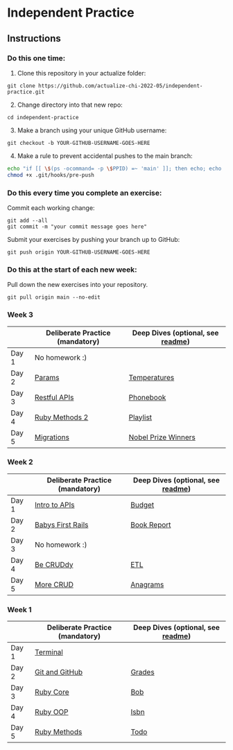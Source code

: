# Independent Practice

## Instructions

### Do this one time:

1. Clone this repository in your actualize folder:

```
git clone https://github.com/actualize-chi-2022-05/independent-practice.git
```

2. Change directory into that new repo:

```
cd independent-practice
```

3. Make a branch using your unique GitHub username:

```
git checkout -b YOUR-GITHUB-USERNAME-GOES-HERE
```

4. Make a rule to prevent accidental pushes to the main branch:

```bash
echo "if [[ \$(ps -ocommand= -p \$PPID) =~ 'main' ]]; then echo; echo 'Prevented push to main branch.'; echo 'Please push your personal branch instead.'; echo; exit 1; fi; exit 0" >> .git/hooks/pre-push
chmod +x .git/hooks/pre-push
```

### Do this every time you complete an exercise:

Commit each working change:

```
git add --all
git commit -m "your commit message goes here"
```

Submit your exercises by pushing your branch up to GitHub:

```
git push origin YOUR-GITHUB-USERNAME-GOES-HERE
```

### Do this at the start of each new week:

Pull down the new exercises into your repository.

```
git pull origin main --no-edit
```


### Week 3

|       | Deliberate Practice (mandatory)      | Deep Dives (optional, see [readme](DEEPDIVES_README.md)) |
| ----- | ------------------------------------ | -------------------------------------------------------- |
| Day 1 | No homework :)                       |                                                          |
| Day 2 | [Params](w03/params)                 | [Temperatures](w03/temperatures)                         |
| Day 3 | [Restful APIs](w03/restful_apis)     | [Phonebook](w03/phonebook)                               |
| Day 4 | [Ruby Methods 2](w03/ruby_methods_2) | [Playlist](w03/playlist)                                 |
| Day 5 | [Migrations](w03/migrations)         | [Nobel Prize Winners](w03/nobel_prize_winners)           |


### Week 2

|       | Deliberate Practice (mandatory)            | Deep Dives (optional, see [readme](DEEPDIVES_README.md)) |
| ----- | ------------------------------------------ | -------------------------------------------------------- |
| Day 1 | [Intro to APIs](w02/intro_to_apis)         | [Budget](w02/05_budget)                                  |
| Day 2 | [Babys First Rails](w02/babys_first_rails) | [Book Report](w02/06_book_report)                        |
| Day 3 | No homework :)                             |                                                          |
| Day 4 | [Be CRUDdy](w02/be_cruddy)                 | [ETL](w02/07_etl)                                        |
| Day 5 | [More CRUD](w02/more_crud)                 | [Anagrams](w02/08_anagrams)                              |


### Week 1

|       | Deliberate Practice (mandatory)      | Deep Dives (optional, see [readme](DEEPDIVES_README.md)) |
| ----- | ------------------------------------ | -------------------------------------------------------- |
| Day 1 | [Terminal](w01/terminal)             |                                                          |
| Day 2 | [Git and GitHub](w01/git_and_github) | [Grades](w01/01_grades)                                  |
| Day 3 | [Ruby Core](w01/ruby_core)           | [Bob](w01/02_bob)                                        |
| Day 4 | [Ruby OOP](w01/ruby_oop)             | [Isbn](w01/03_isbn)                                      |
| Day 5 | [Ruby Methods](w01/ruby_methods)     | [Todo](w01/04_todo)                                      |
